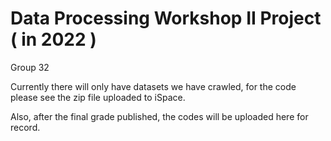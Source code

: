 # Data Processing Workshop II Project ( in 2022 )

Group 32

Currently there will only have datasets we have crawled, for the code please see the zip file uploaded to iSpace. 

Also, after the final grade published, the codes will be uploaded here for record.

